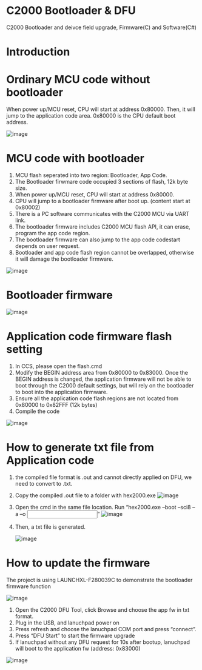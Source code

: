 # C2000 Bootloader & DFU
C2000 Bootloader and deivce field upgrade, Firmware(C) and Software(C#)

# Introduction
# Ordinary MCU code without bootloader
When power up/MCU reset, CPU will start at address 0x80000.
Then, it will jump to the application code area.
0x80000 is the CPU default boot address. 

![image](https://github.com/user-attachments/assets/0b043ccc-3c78-411a-95ba-9fa7855eb4a6)

# MCU code with bootloader
1. MCU flash seperated into two region: Bootloader, App Code.
2. The Bootloader firwmare code occupied 3 sections of flash, 12k byte size.
3. When power up/MCU reset, CPU will start at address 0x80000.
4. CPU will jump to a bootloader firmware after boot up. (content start at 0x80002)
5. There is a PC software communicates with the C2000 MCU via UART link.
6. The bootloader firmware includes C2000 MCU flash API, it can erase, program the app code region.
7. The bootloader firmware can also jump to the app code codestart depends on user request.
8. Bootloader and app code flash region cannot be overlapped, otherwise it will damage the bootloader firmware.
   
![image](https://github.com/user-attachments/assets/20c78f4b-6743-4317-9eea-67f69c790d56)

# Bootloader firmware 
![image](https://github.com/user-attachments/assets/16c789e8-91b6-4a21-aedd-26af49aa03ff)

# Application code firmware flash setting

1. In CCS, please open the flash.cmd
2. Modify the BEGIN address area from 0x80000 to 0x83000. Once the BEGIN address is changed, the application firmware will not be able to boot through the C2000 default settings, but will rely on the bootloader to boot into the application firmware.
3. Ensure all the application code flash regions are not located from 0x80000 to 0x82FFF (12k bytes)
4. Compile the code

![image](https://github.com/user-attachments/assets/168e5bfb-c395-475a-be8c-25b5e7d19134)

# How to generate txt file from Application code
1. the compiled file format is .out and cannot directly applied on DFU, we need to convert to .txt.
2. Copy the compiled .out file to a folder with hex2000.exe
   ![image](https://github.com/user-attachments/assets/544effbe-df7e-4cc5-b783-666263b92e29)
3. Open the cmd in the same file location. Run “hex2000.exe –boot –sci8 –a –o <output file.txt> <input file.out>”
   ![image](https://github.com/user-attachments/assets/bf008e02-39a1-4242-be0b-981cd63403e3)
4. Then, a txt file is generated.
   
   ![image](https://github.com/user-attachments/assets/1540030a-17d2-4bc2-a050-9e08483fec6a)

# How to update the firmware 
The project is using LAUNCHXL-F280039C to demonstrate the bootloader firmware function

![image](https://github.com/user-attachments/assets/ed83fd24-0cfa-4f68-84ae-8efe955ec223)

1. Open the C2000 DFU Tool, click Browse and choose the app fw in txt format.
2. Plug in the USB, and lanuchpad power on
3. Press refresh and choose the lanuchpad COM port and press “connect”.
4. Press “DFU Start” to start the firmware upgrade
5. If lanuchpad without any DFU request for 10s after bootup, lanuchpad will boot to the application fw (address: 0x83000)

![image](https://github.com/user-attachments/assets/cf3f9d30-c5fc-4216-8cc4-b2d4d271d0fe)

